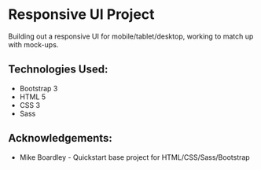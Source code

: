 # Responsive UI Project

Building out a responsive UI for mobile/tablet/desktop, working to match up with mock-ups.

## Technologies Used:

- Bootstrap 3
- HTML 5
- CSS 3
- Sass

## Acknowledgements:

- Mike Boardley - Quickstart base project for HTML/CSS/Sass/Bootstrap
